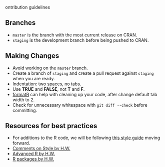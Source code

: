 ontribution guidelines 

## Branches

* `master` is the branch with the most current release on CRAN.
* `staging` is the development branch before being pushed to CRAN.

## Making Changes

* Avoid working on the `master` branch.
* Create a branch of `staging` and create a pull request against `staging` when you are ready.
* Indentation: two spaces, no tabs.
* Use **TRUE** and **FALSE**, not **T** and **F**.
* [formatR](https://cran.r-project.org/web/packages/formatR/index.html) can help with cleaning up your code, after change default tab width to 2. 
* Check for unnecessary whitespace with `git diff --check` before committing.


## Resources for best practices

* For additions to the R code, we will be following [this style guide](https://google.github.io/styleguide/Rguide.xml) moving forward.
* [Comments on Style by H.W.](http://adv-r.had.co.nz/Style.html)
* [Advanced R by H.W.](http://adv-r.had.co.nz)
* [R packages by H.W.](http://r-pkgs.had.co.nz)
